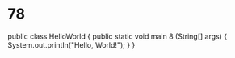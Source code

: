 # 78
public class HelloWorld {
    public static void main 8 (String[] args) {
        System.out.println("Hello, World!");
    }
}
